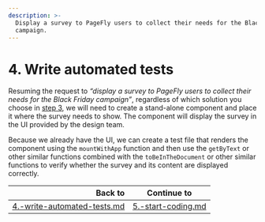 ```yaml
---
description: >-
  Display a survey to PageFly users to collect their needs for the Black Friday
  campaign.
---
```


# 4. Write automated tests

Resuming the request to _“display a survey to PageFly users to collect their needs for the Black Friday campaign”_, regardless of which solution you choose in [step 3](./#id-3.-choose-the-simplest-and-most-effective-solution), we will need to create a stand-alone component and place it where the survey needs to show. The component will display the survey in the UI provided by the design team.

Because we already have the UI, we can create a test file that renders the component using the `mountWithApp` function and then use the `getByText` or other similar functions combined with the `toBeInTheDocument` or other similar functions to verify whether the survey and its content are displayed correctly.

|                                                                           Back to | Continue to                                        |
| --------------------------------------------------------------------------------: | -------------------------------------------------- |
| [4.-write-automated-tests.md](../processes/4.-write-automated-tests.md "mention") | [5.-start-coding.md](5.-start-coding.md "mention") |
